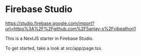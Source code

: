 # Firebase Studio

https://studio.firebase.google.com/import?url=https%3A%2F%2Fgithub.com%2F5anjay-s%2Fvibeathon1

This is a NextJS starter in Firebase Studio.

To get started, take a look at src/app/page.tsx.
